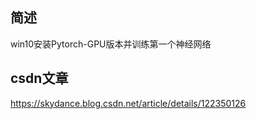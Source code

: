 ## 简述
win10安装Pytorch-GPU版本并训练第一个神经网络

## csdn文章
https://skydance.blog.csdn.net/article/details/122350126
